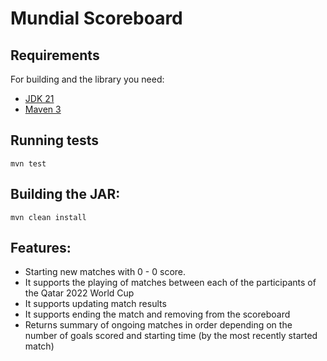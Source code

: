 # Mundial Scoreboard

## Requirements

For building and the library you need:

- [JDK 21](https://jdk.java.net/21/)
- [Maven 3](https://maven.apache.org)

## Running tests
```shell
mvn test
```

## Building the JAR:
```shell
mvn clean install
```

## Features:
- Starting new matches with 0 - 0 score.
- It supports the playing of matches between each of the participants of the Qatar 2022 World Cup
- It supports updating match results
- It supports ending the match and removing from the scoreboard
- Returns summary of ongoing matches in order depending on the number of goals scored and starting time (by the most recently started match)